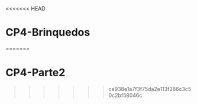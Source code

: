 <<<<<<< HEAD
# CP4-Brinquedos
=======
# CP4-Parte2
>>>>>>> ce938e1a7f3f75da2e113f286c3c50c2bf58046c
